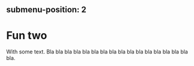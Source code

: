 submenu-position: 2
---

# Fun two
With some text. Bla bla bla bla bla bla bla bla bla bla bla bla bla bla bla bla bla.
